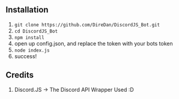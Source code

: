 ## Installation

1) `git clone https://github.com/DireDan/DiscordJS_Bot.git`
2) `cd DiscordJS_Bot`
3) `npm install`
4) open up config.json, and replace the token with your bots token
5) `node index.js`
6) success!


## Credits
1) Discord.JS -> The Discord API Wrapper Used :D
